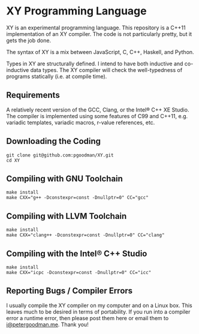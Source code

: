 XY Programming Language
=======================

XY is an experimental programming language. This repository is a C++11 implementation of an XY compiler. The code is not particularly pretty, but it gets the job done.

The syntax of XY is a mix between JavaScript, C, C++, Haskell, and Python.

Types in XY are structurally defined. I intend to have both inductive and co-inductive data types. The XY compiler will check the well-typedness of programs statically (i.e. at compile time).

Requirements
------------
A relatively recent version of the GCC, Clang, or the Intel&reg; C++ XE Studio. The compiler is implemented using some features of C99 and C++11, e.g. variadic templates, variadic macros, r-value references, etc.

Downloading the Coding
----------------------

    git clone git@github.com:pgoodman/XY.git
    cd XY


Compiling with GNU Toolchain
----------------------------
    
    make install
    make CXX="g++ -Dconstexpr=const -Dnullptr=0" CC="gcc"


Compiling with LLVM Toolchain
-----------------------------

    make install
    make CXX="clang++ -Dconstexpr=const -Dnullptr=0" CC="clang"

Compiling with the Intel&reg; C++ Studio
--------------------------------------

    make install
    make CXX="icpc -Dconstexpr=const -Dnullptr=0" CC="icc"

Reporting Bugs / Compiler Errors
--------------------------------

I usually compile the XY compiler on my computer and on a Linux box. This leaves much to be desired in terms of portability. If you run into a compiler error a runtime error, then please post them here or email them to i@petergoodman.me. Thank you!
